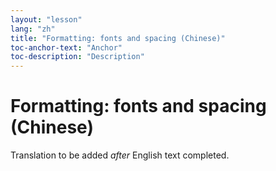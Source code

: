 ```yaml
---
layout: "lesson"
lang: "zh"
title: "Formatting: fonts and spacing (Chinese)"
toc-anchor-text: "Anchor"
toc-description: "Description"
---
```


# Formatting: fonts and spacing (Chinese)

Translation to be added _after_ English text completed.
